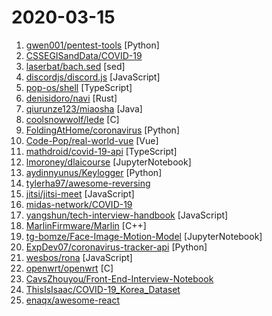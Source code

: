 # 2020-03-15

1. [gwen001/pentest-tools](https://github.com/gwen001/pentest-tools "Custom pentesting tools") [Python]
2. [CSSEGISandData/COVID-19](https://github.com/CSSEGISandData/COVID-19 "Novel Coronavirus (COVID-19) Cases, provided by JHU CSSE") 
3. [laserbat/bach.sed](https://github.com/laserbat/bach.sed "Bach's prelude in C major from WTC book I, written in pure sed") [sed]
4. [discordjs/discord.js](https://github.com/discordjs/discord.js "A powerful JavaScript library for interacting with the Discord API") [JavaScript]
5. [pop-os/shell](https://github.com/pop-os/shell "Pop!_OS Shell - WIP") [TypeScript]
6. [denisidoro/navi](https://github.com/denisidoro/navi "An interactive cheatsheet tool for the command-line") [Rust]
7. [qiurunze123/miaosha](https://github.com/qiurunze123/miaosha "⭐⭐⭐⭐秒杀系统设计与实现.互联网工程师进阶与分析🙋🐓") [Java]
8. [coolsnowwolf/lede](https://github.com/coolsnowwolf/lede "Lean's OpenWrt source") [C]
9. [FoldingAtHome/coronavirus](https://github.com/FoldingAtHome/coronavirus "Folding@home COVID-19 efforts") [Python]
10. [Code-Pop/real-world-vue](https://github.com/Code-Pop/real-world-vue "The application that we build in Vue Mastery's courses starting with Real World Vue") [Vue]
11. [mathdroid/covid-19-api](https://github.com/mathdroid/covid-19-api "COVID-19 global data as-a-service") [TypeScript]
12. [lmoroney/dlaicourse](https://github.com/lmoroney/dlaicourse "Notebooks for learning deep learning") [JupyterNotebook]
13. [aydinnyunus/Keylogger](https://github.com/aydinnyunus/Keylogger "Get Keyboard,Mouse,ScreenShot,Microphone Inputs from Target Computer and Send to your Mail.") [Python]
14. [tylerha97/awesome-reversing](https://github.com/tylerha97/awesome-reversing "A curated list of awesome reversing resources") 
15. [jitsi/jitsi-meet](https://github.com/jitsi/jitsi-meet "Jitsi Meet - Secure, Simple and Scalable Video Conferences that you use as a standalone app or embed in your web application.") [JavaScript]
16. [midas-network/COVID-19](https://github.com/midas-network/COVID-19 "2019 novel coronavirus repository") 
17. [yangshun/tech-interview-handbook](https://github.com/yangshun/tech-interview-handbook "💯 Materials to help you rock your next coding interview") [JavaScript]
18. [MarlinFirmware/Marlin](https://github.com/MarlinFirmware/Marlin "Optimized firmware for RepRap 3D printers based on the Arduino platform.") [C++]
19. [tg-bomze/Face-Image-Motion-Model](https://github.com/tg-bomze/Face-Image-Motion-Model "Face Image Motion Model (Photo-2-Video) based on first-order-model repository.") [JupyterNotebook]
20. [ExpDev07/coronavirus-tracker-api](https://github.com/ExpDev07/coronavirus-tracker-api "🦠 A simple and fast (< 200ms) API for tracking the global coronavirus (COVID-19, SARS-CoV-2) outbreak. It's written in python using the 🍼 Flask framework.") [Python]
21. [wesbos/rona](https://github.com/wesbos/rona "React + Next + Hooks API") [JavaScript]
22. [openwrt/openwrt](https://github.com/openwrt/openwrt "This repository is a mirror of https://git.openwrt.org/openwrt/openwrt.git It is for reference only and is not active for check-ins or for reporting issues. We will continue to accept Pull Requests here. They will be merged via staging trees then into openwrt.git. All issues should be reported at: https://bugs.openwrt.org") [C]
23. [CavsZhouyou/Front-End-Interview-Notebook](https://github.com/CavsZhouyou/Front-End-Interview-Notebook "🐜前端面试复习笔记") 
24. [ThisIsIsaac/COVID-19_Korea_Dataset](https://github.com/ThisIsIsaac/COVID-19_Korea_Dataset "COVID-19 Korea Dataset & Comprehensive Medical Dataset & visualizer") 
25. [enaqx/awesome-react](https://github.com/enaqx/awesome-react "A collection of awesome things regarding React ecosystem") 
